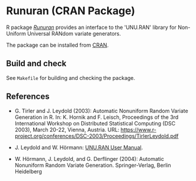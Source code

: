 # Runuran (CRAN Package)

R package
[*Runuran*](https://CRAN.R-project.org/package=Runuran)
provides an interface to the 'UNU.RAN' library for Non-Uniform
Universal RANdom variate generators. 

The package can be installed from
[CRAN](https://CRAN.R-project.org/package=Runuran).

## Build and check

See `Makefile` for building and checking the package.

## References

* G. Tirler and J. Leydold (2003):
  Automatic Nonuniform Random Variate Generation in R.
  In: K. Hornik and F. Leisch,
  Proceedings of the 3rd International Workshop on
  Distributed Statistical Computing (DSC 2003),
  March 20-22, Vienna, Austria.
  URL: <https://www.r-project.org/conferences/DSC-2003/Proceedings/TirlerLeydold.pdf>

* J. Leydold and W. Hörmann:
  [UNU.RAN User Manual](https://statmath.wu.ac.at/unuran/).

* W. Hörmann, J. Leydold, and G. Derflinger (2004):
  Automatic Nonuniform Random Variate Generation.
  Springer-Verlag, Berlin Heidelberg

